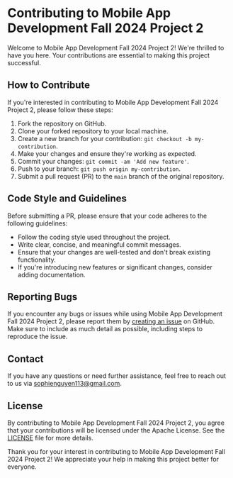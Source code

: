 # Contributing to Mobile App Development Fall 2024 Project 2

Welcome to Mobile App Development Fall 2024 Project 2! We're thrilled to have you here. Your contributions are essential to making this project successful.

## How to Contribute

If you're interested in contributing to Mobile App Development Fall 2024 Project 2, please follow these steps:

1. Fork the repository on GitHub.
2. Clone your forked repository to your local machine.
3. Create a new branch for your contribution: `git checkout -b my-contribution`.
4. Make your changes and ensure they're working as expected.
5. Commit your changes: `git commit -am 'Add new feature'`.
6. Push to your branch: `git push origin my-contribution`.
7. Submit a pull request (PR) to the `main` branch of the original repository.

## Code Style and Guidelines

Before submitting a PR, please ensure that your code adheres to the following guidelines:

- Follow the coding style used throughout the project.
- Write clear, concise, and meaningful commit messages.
- Ensure that your changes are well-tested and don't break existing functionality.
- If you're introducing new features or significant changes, consider adding documentation.

## Reporting Bugs

If you encounter any bugs or issues while using Mobile App Development Fall 2024 Project 2, please report them by [creating an issue](https://github.com/CSC4360Project2/Project-2-Virtual-Marketplace/issues) on GitHub. Make sure to include as much detail as possible, including steps to reproduce the issue.

## Contact

If you have any questions or need further assistance, feel free to reach out to us via sophienguyen113@gmail.com.

## License

By contributing to Mobile App Development Fall 2024 Project 2, you agree that your contributions will be licensed under the Apache License. See the [LICENSE]() file for more details.

Thank you for your interest in contributing to Mobile App Development Fall 2024 Project 2! We appreciate your help in making this project better for everyone.

